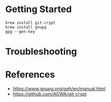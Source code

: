 # Getting Started

    brew install git-crypt
    brew install gnupg
    gpg --gen-key

# Troubleshooting

# References

* https://www.gnupg.org/gph/en/manual.html
* https://github.com/AGWA/git-crypt


